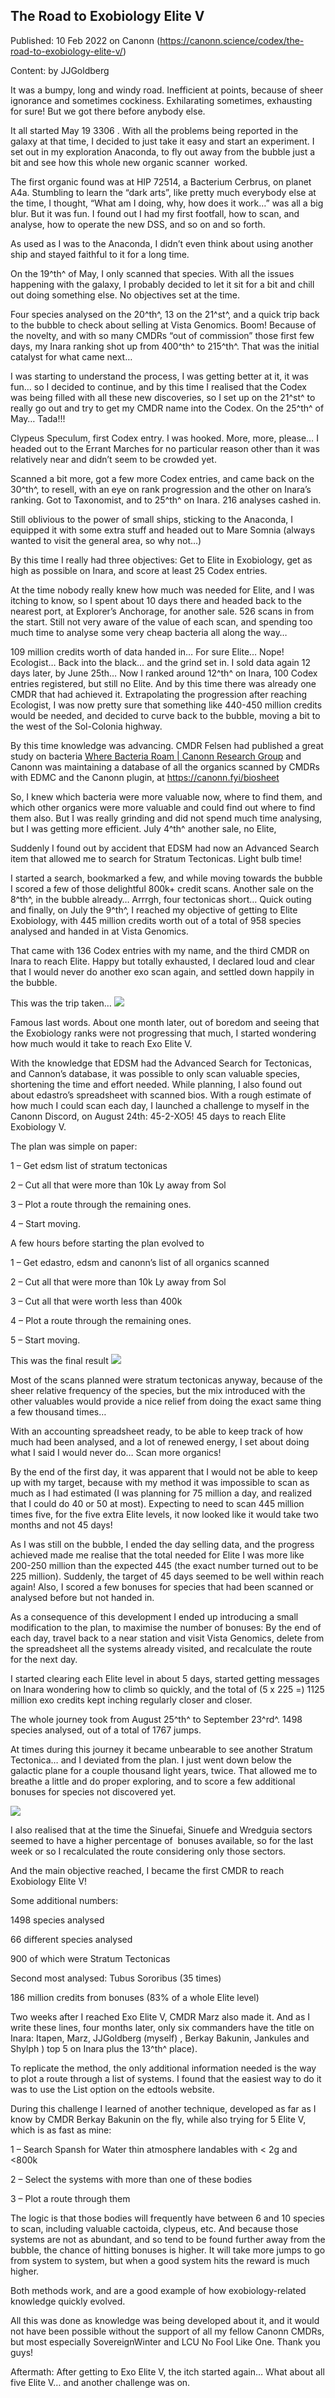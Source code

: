 ## The Road to Exobiology Elite V

Published: 10 Feb 2022 on Canonn (https://canonn.science/codex/the-road-to-exobiology-elite-v/)

Content: by JJGoldberg

It was a bumpy, long and windy road. Inefficient at points, because of sheer ignorance and sometimes cockiness. Exhilarating sometimes, exhausting for sure! But we got there before anybody else.

It all started May 19 3306 . With all the problems being reported in the galaxy at that time, I decided to just take it easy and start an experiment. I set out in my exploration Anaconda, to fly out away from the bubble just a bit and see how this whole new organic scanner  worked. 

The first organic found was at HIP 72514, a Bacterium Cerbrus, on planet A4a. Stumbling to learn the “dark arts”, like pretty much everybody else at the time, I thought, “What am I doing, why, how does it work…” was all a big blur. But it was fun. I found out I had my first footfall, how to scan, and analyse, how to operate the new DSS, and so on and so forth. 

As used as I was to the Anaconda, I didn’t even think about using another ship and stayed faithful to it for a long time.

On the 19^th^ of May, I only scanned that species. With all the issues happening with the galaxy, I probably decided to let it sit for a bit and chill out doing something else. No objectives set at the time.

Four species analysed on the 20^th^, 13 on the 21^st^, and a quick trip back to the bubble to check about selling at Vista Genomics. Boom! Because of the novelty, and with so many CMDRs “out of commission” those first few days, my Inara ranking shot up from 400^th^ to 215^th^. That was the initial catalyst for what came next… 

I was starting to understand the process, I was getting better at it, it was fun… so I decided to continue, and by this time I realised that the Codex was being filled with all these new discoveries, so I set up on the 21^st^ to really go out and try to get my CMDR name into the Codex. On the 25^th^ of May… Tada!!! 

Clypeus Speculum, first Codex entry. I was hooked. More, more, please… I headed out to the Errant Marches for no particular reason other than it was relatively near and didn’t seem to be crowded yet.

Scanned a bit more, got a few more Codex entries, and came back on the 30^th^, to resell, with an eye on rank progression and the other on Inara’s ranking. Got to Taxonomist, and to 25^th^ on Inara. 216 analyses cashed in.

Still oblivious to the power of small ships, sticking to the Anaconda, I equipped it with some extra stuff and headed out to Mare Somnia (always wanted to visit the general area, so why not…)

By this time I really had three objectives: Get to Elite in Exobiology, get as high as possible on Inara, and score at least 25 Codex entries. 

At the time nobody really knew how much was needed for Elite, and I was itching to know, so I spent about 10 days there and headed back to the nearest port, at Explorer’s Anchorage, for another sale. 526 scans in from the start. Still not very aware of the value of each scan, and spending too much time to analyse some very cheap bacteria all along the way…

109 million credits worth of data handed in… For sure Elite… Nope! Ecologist… Back into the black… and the grind set in. I sold data again 12 days later, by June 25th… Now I ranked around 12^th^ on Inara, 100 Codex entries registered, but still no Elite. And by this time there was already one CMDR that had achieved it. Extrapolating the progression after reaching Ecologist, I was now pretty sure that something like 440-450 million credits would be needed, and decided to curve back to the bubble, moving a bit to the west of the Sol-Colonia highway. 

By this time knowledge was advancing. CMDR Felsen had published a great study on bacteria [Where Bacteria Roam | Canonn Research Group](https://canonn.science/codex/where-bacteria-roam/) and Canonn was maintaining a database of all the organics scanned by CMDRs with EDMC and the Canonn plugin, at https://canonn.fyi/biosheet

So, I knew which bacteria were more valuable now, where to find them, and which other organics were more valuable and could find out where to find them also. But I was really grinding and did not spend much time analysing, but I was getting more efficient. July 4^th^ another sale, no Elite, 

Suddenly I found out by accident that EDSM had now an Advanced Search item that allowed me to search for Stratum Tectonicas. Light bulb time! 

I started a search, bookmarked a few, and while moving towards the bubble I scored a few of those delightful 800k+ credit scans. Another sale on the 8^th^, in the bubble already… Arrrgh, four tectonicas short… Quick outing and finally, on July the 9^th^, I reached my objective of getting to Elite Exobiology, with 445 million credits worth out of a total of 958 species analysed and handed in at Vista Genomics.

That came with 136 Codex entries with my name, and the third CMDR on Inara to reach Elite. Happy but totally exhausted, I declared loud and clear that I would never do another exo scan again, and settled down happily in the bubble.

This was the trip taken…
![](https://lh4.googleusercontent.com/bdlK-Ay1F1GYhIsErHU7dau3no6a94Yatmfvq0zDp94pE01U84NddB94kI0Ez1SljiiUJSQoo6TqXa7nyq9aW0SyahmKDeIX1FR1Eu1IrumUuL-6Utxgg5r7BmOJ9FjAiGQGPOAe3UZqplXfbcM)

Famous last words. About one month later, out of boredom and seeing that the Exobiology ranks were not progressing that much, I started wondering how much would it take to reach Exo Elite V. 

With the knowledge that EDSM had the Advanced Search for Tectonicas, and Cannon’s database, it was possible to only scan valuable species, shortening the time and effort needed. While planning, I also found out about edastro’s spreadsheet with scanned bios. With a rough estimate of how much I could scan each day, I launched a challenge to myself in the Canonn Discord, on August 24th: 45-2-XO5! 45 days to reach Elite Exobiology V.

The plan was simple on paper:

1 – Get edsm list of stratum tectonicas

2 – Cut all that were more than 10k Ly away from Sol

3 – Plot a route through the remaining ones. 

4 – Start moving.

A few hours before starting the plan evolved to

1 – Get edastro, edsm and canonn’s list of all organics scanned

2 – Cut all that were more than 10k Ly away from Sol

3 – Cut all that were worth less than 400k

4 – Plot a route through the remaining ones. 

5 – Start moving.

This was the final result
![](https://lh6.googleusercontent.com/YtP2STIXp8Ic2y6u2ktkijMJuhLQ5jXPovRPlE6B4HZh7F-KSL44a6L4HEDkeLsbKfcYd0uSBujqAJ6c1wdG4oNgCBLC0PwFQA_WatcPqe3edfu4YN6_PVLEbUnbkhlylVUxNegFb3SSoJtqCLE)

Most of the scans planned were stratum tectonicas anyway, because of the sheer relative frequency of the species, but the mix introduced with the other valuables would provide a nice relief from doing the exact same thing a few thousand times…

With an accounting spreadsheet ready, to be able to keep track of how much had been analysed, and a lot of renewed energy, I set about doing what I said I would never do… Scan more organics!

By the end of the first day, it was apparent that I would not be able to keep up with my target, because with my method it was impossible to scan as much as I had estimated (I was planning for 75 million a day, and realized that I could do 40 or 50 at most). Expecting to need to scan 445 million times five, for the five extra Elite levels, it now looked like it would take two months and not 45 days!

As I was still on the bubble, I ended the day selling data, and the progress achieved made me realise that the total needed for Elite I was more like 200-250 million than the expected 445 (the exact number turned out to be 225 million). Suddenly, the target of 45 days seemed to be well within reach again! Also, I scored a few bonuses for species that had been scanned or analysed before but not handed in.

As a consequence of this development I ended up introducing a small modification to the plan, to maximise the number of bonuses: By the end of each day, travel back to a near station and visit Vista Genomics, delete from the spreadsheet all the systems already visited, and recalculate the route for the next day.

I started clearing each Elite level in about 5 days, started getting messages on Inara wondering how to climb so quickly, and the total of (5 x 225 =) 1125 million exo credits kept inching regularly closer and closer. 

The whole journey took from August 25^th^ to September 23^rd^. 1498 species analysed, out of a total of 1767 jumps. 

At times during this journey it became unbearable to see another Stratum Tectonica… and I deviated from the plan. I just went down below the galactic plane for a couple thousand light years, twice. That allowed me to breathe a little and do proper exploring, and to score a few additional bonuses for species not discovered yet.

![](https://lh6.googleusercontent.com/gNSB_9GyALs22JCITgVr51y7ZZwzxGbdb3CxVX5cI869C0_gR4eAYashpws6b2rsQk44SiP-oRB5GMZNWiaAxGWZV35tUY8mBmW74DRSHVJ4QRbtLy8wfNYXk5A7qVDPK7iVpSTwQrUm7BA3cOw)

I also realised that at the time the Sinuefai, Sinuefe and Wredguia sectors seemed to have a higher percentage of  bonuses available, so for the last week or so I recalculated the route considering only those sectors. 

And the main objective reached, I became the first CMDR to reach Exobiology Elite V!

Some additional numbers: 

1498 species analysed

66 different species analysed

900 of which were Stratum Tectonicas

Second most analysed: Tubus Sororibus (35 times)

186 million credits from bonuses (83% of a whole Elite level)

Two weeks after I reached Exo Elite V, CMDR Marz also made it. And as I write these lines, four months later, only six commanders have the title on Inara: Itapen, Marz, JJGoldberg (myself) , Berkay Bakunin, Jankules and Shylph ) top 5 on Inara plus the 13^th^ place).

To replicate the method, the only additional information needed is the way to plot a route through a list of systems. I found that the easiest way to do it was to use the List option on the edtools website.

During this challenge I learned of another technique, developed as far as I know by CMDR Berkay Bakunin on the fly, while also trying for 5 Elite V, which is as fast as mine:

1 – Search Spansh for Water thin atmosphere landables with &lt; 2g and &lt;800k

2 – Select the systems with more than one of these bodies

3 – Plot a route through them

The logic is that those bodies will frequently have between 6 and 10 species to scan, including valuable cactoida, clypeus, etc. And because those systems are not as abundant, and so tend to be found further away from the bubble, the chance of hitting bonuses is higher. It will take more jumps to go from system to system, but when a good system hits the reward is much higher.

Both methods work, and are a good example of how exobiology-related knowledge quickly evolved.

All this was done as knowledge was being developed about it, and it would not have been possible without the support of all my fellow Canonn CMDRs, but most especially SovereignWinter and LCU No Fool Like One. Thank you guys!

Aftermath: After getting to Exo Elite V, the itch started again… What about all five Elite V… and another challenge was on.